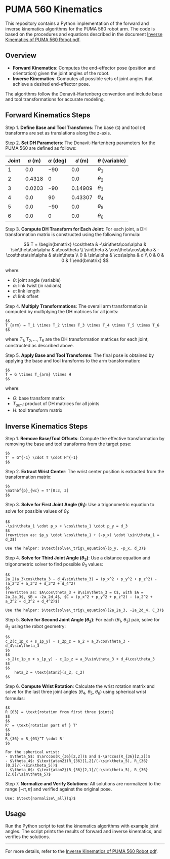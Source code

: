 # PUMA 560 Kinematics

This repository contains a Python implementation of the forward and inverse kinematics algorithms for the PUMA 560 robot arm. The code is based on the procedures and equations described in the document [Inverse Kinematics of PUMA 560 Robot.pdf](./Inverse%20Kinematics%20of%20PUMA%20560%20Robot.pdf).

## Overview

- **Forward Kinematics**: Computes the end-effector pose (position and orientation) given the joint angles of the robot.
- **Inverse Kinematics**: Computes all possible sets of joint angles that achieve a desired end-effector pose.

The algorithms follow the Denavit-Hartenberg convention and include base and tool transformations for accurate modeling.

## Forward Kinematics Steps
Step 1. **Define Base and Tool Transforms**: The base (`G`) and tool (`H`) transforms are set as translations along the z-axis.

Step 2. **Set DH Parameters**: The Denavit-Hartenberg parameters for the PUMA 560 are defined as follows:

| Joint | $a$ (m)   | $\alpha$ (deg) | $d$ (m)    | $\theta$ (variable) |
|-------|---------|-------------|----------|------------------|
| 1     | $0.0$     | $-90$         | $0.0$      | $\theta_1$               |
| 2     | $0.4318$  | $0$           | $0.0$      | $\theta_2$               |
| 3     | $0.0203$  | $-90$         | $0.14909$  | $\theta_3$               |
| 4     | $0.0$     | $90$          | $0.43307$  | $\theta_4$               |
| 5     | $0.0$     | $-90$         | $0.0$      | $\theta_5$               |
| 6     | $0.0$     | $0$           | $0.0$      | $\theta_6$               |


Step 3. **Compute DH Transform for Each Joint**: For each joint, a DH transformation matrix is constructed using the following formula:

   $$
   T = \begin{bmatrix}
	   \cos\theta & -\sin\theta\cos\alpha & \sin\theta\sin\alpha & a\cos\theta \\
	   \sin\theta & \cos\theta\cos\alpha & -\cos\theta\sin\alpha & a\sin\theta \\
	   0 & \sin\alpha & \cos\alpha & d \\
	   0 & 0 & 0 & 1
   \end{bmatrix}
   $$

where:
- $\theta$: joint angle (variable)
- $\alpha$: link twist (in radians)
- $a$: link length
- $d$: link offset

Step 4. **Multiply Transformations**: The overall arm transformation is computed by multiplying the DH matrices for all joints:

	$$
	T_{arm} = T_1 \times T_2 \times T_3 \times T_4 \times T_5 \times T_6
	$$

where $T_1, T_2, ..., T_6$ are the DH transformation matrices for each joint, constructed as described above.

Step 5. **Apply Base and Tool Transforms**: The final pose is obtained by applying the base and tool transforms to the arm transformation:

	$$
	T = G \times T_{arm} \times H
	$$

where:
- $G$: base transform matrix
- $T_{arm}$: product of DH matrices for all joints
- $H$: tool transform matrix

## Inverse Kinematics Steps
Step 1. **Remove Base/Tool Offsets**: Compute the effective transformation by removing the base and tool transforms from the target pose:

	$$
	T' = G^{-1} \cdot T \cdot H^{-1}
	$$

Step 2. **Extract Wrist Center**: The wrist center position is extracted from the transformation matrix:

	$$
	\mathbf{p}_{wc} = T'[0:3, 3]
	$$

Step 3. **Solve for First Joint Angle ($\theta_1$)**: Use a trigonometric equation to solve for possible values of $\theta_1$:

	$$
	-\sin\theta_1 \cdot p_x + \cos\theta_1 \cdot p_y = d_3
	$$
	(rewritten as: $p_y \cdot \cos\theta_1 + (-p_x) \cdot \sin\theta_1 = d_3$)

	Use the helper: $\text{solve\_trig\_equation}(p_y, -p_x, d_3)$

Step 4. **Solve for Third Joint Angle ($\theta_3$)**: Use a distance equation and trigonometric solver to find possible $\theta_3$ values:

	$$
	2a_2(a_3\cos\theta_3 - d_4\sin\theta_3) = (p_x^2 + p_y^2 + p_z^2) - (a_2^2 + a_3^2 + d_3^2 + d_4^2)
	$$
	(rewritten as: $A\cos\theta_3 + B\sin\theta_3 = C$, with $A = 2a_2a_3$, $B = -2a_2d_4$, $C = (p_x^2 + p_y^2 + p_z^2) - (a_2^2 + a_3^2 + d_3^2 + d_4^2)$)

	Use the helper: $\text{solve\_trig\_equation}(2a_2a_3, -2a_2d_4, C_3)$

Step 5. **Solve for Second Joint Angle ($\theta_2$)**: For each ($\theta_1$, $\theta_3$) pair, solve for $\theta_2$ using the robot geometry:

	$$
	c_2(c_1p_x + s_1p_y) - s_2p_z = a_2 + a_3\cos\theta_3 - d_4\sin\theta_3
	$$
	$$
	-s_2(c_1p_x + s_1p_y) - c_2p_z = a_3\sin\theta_3 + d_4\cos\theta_3
	$$
	$$
		heta_2 = \text{atan2}(s_2, c_2)
	$$

Step 6. **Compute Wrist Rotation**: Calculate the wrist rotation matrix and solve for the last three joint angles ($\theta_4$, $\theta_5$, $\theta_6$) using spherical wrist formulas:

	$$
	R_{03} = \text{rotation from first three joints}
	$$
	$$
	R' = \text{rotation part of } T'
	$$
	$$
	R_{36} = R_{03}^T \cdot R'
	$$

	For the spherical wrist:
	- $\theta_5$: $\arccos(R_{36}[2,2])$ and $-\arccos(R_{36}[2,2])$
	- $\theta_4$: $\text{atan2}(R_{36}[1,2]/(-\sin\theta_5), R_{36}[0,2]/(-\sin\theta_5))$
	- $\theta_6$: $\text{atan2}(R_{36}[2,1]/(-\sin\theta_5), R_{36}[2,0]/\sin\theta_5)$

Step 7. **Normalize and Verify Solutions**: All solutions are normalized to the range $[-\pi, \pi]$ and verified against the original pose.

	Use: $\text{normalize\_all}(q)$

## Usage
Run the Python script to test the kinematics algorithms with example joint angles. The script prints the results of forward and inverse kinematics, and verifies the solutions.

---

For more details, refer to the [Inverse Kinematics of PUMA 560 Robot.pdf](./Inverse%20Kinematics%20of%20PUMA%20560%20Robot.pdf).
